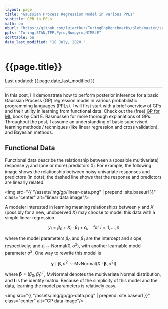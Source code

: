 ```yaml
---
layout: page
title: "Gaussian Process Regression Model in various PPLs"
subtitle: GPR in PPLs
math: on
nburl: "https://github.com/luiarthur/TuringBnpBenchmarks/blob/master/src/gp/notebooks/"
ppls: "Turing,STAN,TFP,Pyro,Numpyro,NIMBLE"
sorttable: on
date_last_modified: "18 July, 2020."
---
```


<!--
Tables were generated from csv's at:
https://www.convertcsv.com/csv-to-html.htm
-->


# {{page.title}}

Last updated: {{ page.date_last_modified }}

***

In this post, I'll demonstrate how to perform posterior inference for a basic
Gaussian Process (GP) regression model in various probabilistic programming
languages (PPLs). I will first start with a brief overview of GPs and their
utility in learning from functional data. Check out the (free) [GP for ML][1]
book by Carl E. Rasmussen for more thorough explanations of GPs. Throughout the
post, I assume an understanding of basic supervised learning methods /
techniques (like linear regression and cross validation), and Bayesian methods.

## Functional Data

Functional data describe the relationship between a (possible multivariate)
response $y_i$ and (one or more) predictors $X_i$. For example, the following
image shows the relationship between noisy univariate responses and predictors
(in dots); the dashed line shows that the response and predictors are linearly
related. 

<img src="{{ "/assets/img/gp/linear-data.png" | prepend: site.baseurl }}"
     class="center" alt="linear data image"/>

A modeler interested in learning meaning relationships between $y$ and
$X$ (possibly for a new, unobserved $X$) may choose to model this data with a
simple linear regression

$$
y_i = \beta_0 + X_i \cdot \beta_1 + \epsilon_i,
\quad\text{for } i=1,\dots,n
$$

where the model parameters $\beta_0$ and $\beta_1$ are the intercept and slope,
respectively; and $\epsilon_i \sim \text{Normal}(0, \sigma^2)$, with another
learnable model parameter $\sigma^2$. One way to rewrite this model is

$$
\mathbf{y} \mid \boldsymbol{\beta}, \sigma^2 \sim
\text{MvNormal}(X \cdot \boldsymbol{\beta}, \sigma^2 \mathbf{I})
$$

where $\boldsymbol{\beta} = (\beta_0, \beta_1)^T$, MvNormal denotes the
multivariate Normal distribution, and $\mathbf{I}$ is the identity matrix.
Because of the simplicity of this model and the data, learning the model
parameters is relatively easy.

<img src="{{ "/assets/img/gp/gp-data.png" | prepend: site.baseurl }}"
     class="center" alt="GP data image"/>

[1]: http://www.gaussianprocess.org/gpml/
